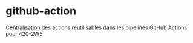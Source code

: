 # github-action
Centralisation des actions réutilisables dans les pipelines GitHub Actions pour 420-2W5
